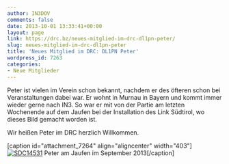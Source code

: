 ```yaml
---
author: IN3DOV
comments: false
date: 2013-10-01 13:33:41+00:00
layout: page
link: https://drc.bz/neues-mitglied-im-drc-dl1pn-peter/
slug: neues-mitglied-im-drc-dl1pn-peter
title: 'Neues Mitglied im DRC: DL1PN Peter'
wordpress_id: 7263
categories:
- Neue Mitglieder
---
```


Peter ist vielen im Verein schon bekannt, nachdem er des öfteren schon bei Veranstaltungen dabei war. Er wohnt in Murnau in Bayern und kommt immer wieder gerne nach IN3. So war er mit von der Partie am letzten Wochenende auf dem Jaufen bei der Installation des Link Südtirol, wo dieses Bild gemacht worden ist.

Wir heißen Peter im DRC herzlich Willkommen.

[caption id="attachment_7264" align="aligncenter" width="403"][![SDC14531](https://drc.bz/wp-content/uploads/2013/09/SDC14531.jpg)](https://drc.bz/wp-content/uploads/2013/09/SDC14531.jpg) Peter am Jaufen im September 2013[/caption]
